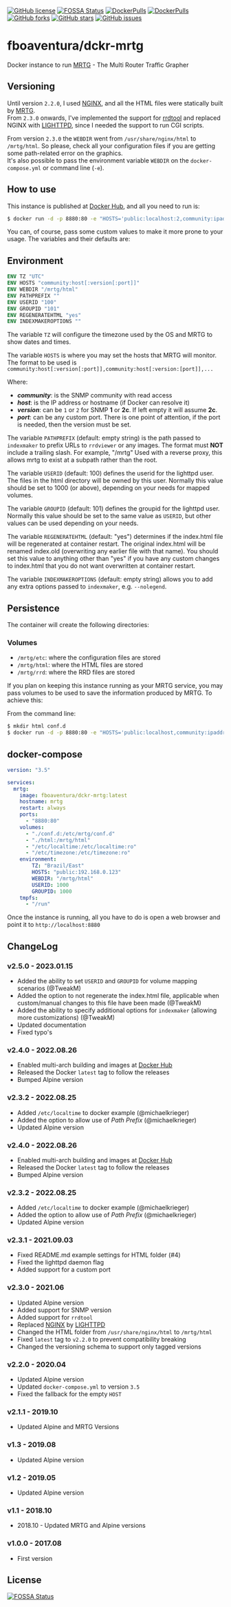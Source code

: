 [![GitHub license](https://img.shields.io/github/license/fboaventura/dckr-mrtg)](https://github.com/fboaventura/dckr-mrtg/blob/master/LICENSE)
[![FOSSA Status](https://app.fossa.io/api/projects/git%2Bgithub.com%2Ffboaventura%2Fdckr-mrtg.svg?type=shield)](https://app.fossa.io/projects/git%2Bgithub.com%2Ffboaventura%2Fdckr-mrtg?ref=badge_shield)
[![DockerPulls](https://img.shields.io/docker/pulls/fboaventura/dckr-mrtg.svg)](https://hub.docker.com/r/fboaventura/dckr-mrtg)
[![DockerPulls](https://img.shields.io/docker/stars/fboaventura/dckr-mrtg.svg)](https://hub.docker.com/r/fboaventura/dckr-mrtg)
[![GitHub forks](https://img.shields.io/github/forks/fboaventura/dckr-mrtg)](https://github.com/fboaventura/dckr-mrtg/network)
[![GitHub stars](https://img.shields.io/github/stars/fboaventura/dckr-mrtg)](https://github.com/fboaventura/dckr-mrtg/stargazers)
[![GitHub issues](https://img.shields.io/github/issues/fboaventura/dckr-mrtg)](https://github.com/fboaventura/dckr-mrtg/issues)

# fboaventura/dckr-mrtg

Docker instance to run [MRTG] - The Multi Router Traffic Grapher

## Versioning

Until version `2.2.0`, I used [NGINX], and all the HTML files were statically built by [MRTG].  
From `2.3.0` onwards, I've implemented the support for [rrdtool](https://oss.oetiker.ch/rrdtool/) and 
replaced NGINX with [LIGHTTPD], since I needed the support to run CGI scripts.

From version `2.3.0` the `WEBDIR` went from `/usr/share/nginx/html` to `/mrtg/html`. 
So please, check all your configuration files if you are getting some path-related error on the graphics.  
It's also possible to pass the environment variable `WEBDIR` on the `docker-compose.yml` or command line (`-e`).

## How to use

This instance is published at [Docker Hub], and all 
you need to run is:

```bash
$ docker run -d -p 8880:80 -e "HOSTS='public:localhost:2,community:ipaddress'" fboaventura/dckr-mrtg:latest
```

You can, of course, pass some custom values to make it more prone to your usage.  The variables and 
their defaults are:

## Environment

```dockerfile
ENV TZ "UTC"
ENV HOSTS "community:host[:version[:port]]"
ENV WEBDIR "/mrtg/html"
ENV PATHPREFIX ""
ENV USERID "100"
ENV GROUPID "101"
ENV REGENERATEHTML "yes"
ENV INDEXMAKEROPTIONS ""
```

The variable `TZ` will configure the timezone used by the OS and MRTG to show dates and times.

The variable `HOSTS` is where you may set the hosts that MRTG will monitor.  The format to be used 
is `community:host[:version[:port]],community:host[:version:[port]],...`

  Where:

  * **_community_**: is the SNMP community with read access
  * **_host_**: is the IP address or hostname (if Docker can resolve it)
  * **_version_**: can be `1` or `2` for SNMP **1** or **2c**.  If left empty it will assume **2c**.
  * **_port_**: can be any custom port.  There is one point of attention, if the port is needed, then the version must be set.

The variable `PATHPREFIX` (default: empty string) is the path passed to `indexmaker` to prefix URLs to `rrdviewer` or 
any images.
 The format must **NOT** include a trailing slash.  For example, "/mrtg"
 Used with a reverse proxy, this allows mrtg to exist at a subpath rather than the root.

The variable `USERID` (default: 100) defines the userid for the lighttpd user. The files in the html directory will be owned by this user.
 Normally this value should be set to 1000 (or above), depending on your needs for mapped volumes.

The variable `GROUPID` (default: 101) defines the groupid for the lighttpd user.
 Normally this value should be set to the same value as `USERID`, but other values can be used depending on your needs.

The variable `REGENERATEHTML` (default: "yes") determines if the index.html file will be regenerated at container restart.
 The original index.html will be renamed index.old (overwriting any earlier file with that name).
 You should set this value to anything other than "yes" if you have any custom changes to index.html that you do not want overwritten at container restart.

The variable `INDEXMAKEROPTIONS` (default: empty string) allows you to add any extra options passed to `indexmaker`, e.g. `--nolegend`.

## Persistence

The container will create the following directories:

### Volumes

* `/mrtg/etc`: where the configuration files are stored
* `/mrtg/html`: where the HTML files are stored
* `/mrtg/rrd`: where the RRD files are stored

If you plan on keeping this instance running as your MRTG service, you may pass volumes 
to be used to save the information produced by MRTG.  To achieve this:

From the command line:

```bash
$ mkdir html conf.d
$ docker run -d -p 8880:80 -e "HOSTS='public:localhost,community:ipaddress'" -v `pwd`/html:/mrtg/html -v `pwd`/conf.d:/etc/mrtg/conf.d fboaventura/dckr-mrtg:latest
```

## docker-compose

```yaml
version: "3.5"

services:
  mrtg:
    image: fboaventura/dckr-mrtg:latest
    hostname: mrtg
    restart: always
    ports:
      - "8880:80"
    volumes:
      - "./conf.d:/etc/mrtg/conf.d"
      - "./html:/mrtg/html"
      - "/etc/localtime:/etc/localtime:ro"
      - "/etc/timezone:/etc/timezone:ro"
    environment:
        TZ: "Brazil/East"
        HOSTS: "public:192.168.0.123"
        WEBDIR: "/mrtg/html"
        USERID: 1000
        GROUPID: 1000
    tmpfs:
      - "/run"
```

Once the instance is running, all you have to do is open a web browser and point it to `http://localhost:8880`

## ChangeLog
### v2.5.0 - 2023.01.15
- Added the ability to set `USERID` and `GROUPID` for volume mapping scenarios (@TweakM)
- Added the option to not regenerate the index.html file, applicable when custom/manual changes to this file have been made  (@TweakM)
- Added the ability to specify additional options for `indexmaker` (allowing more customizations)  (@TweakM)
- Updated documentation
- Fixed typo's

### v2.4.0 - 2022.08.26

- Enabled multi-arch building and images at [Docker Hub]
- Released the Docker `latest` tag to follow the releases
- Bumped Alpine version

### v2.3.2 - 2022.08.25

- Added `/etc/localtime` to docker example (@michaelkrieger)
- Added the option to allow use of _Path Prefix_ (@michaelkrieger)
- Updated Alpine version

### v2.4.0 - 2022.08.26

- Enabled multi-arch building and images at [Docker Hub]
- Released the Docker `latest` tag to follow the releases
- Bumped Alpine version

### v2.3.2 - 2022.08.25

- Added `/etc/localtime` to docker example (@michaelkrieger)
- Added the option to allow use of _Path Prefix_ (@michaelkrieger)
- Updated Alpine version

### v2.3.1 - 2021.09.03

- Fixed README.md example settings for HTML folder (#4)
- Fixed the lighttpd daemon flag
- Added support for a custom port

### v2.3.0 - 2021.06

- Updated Alpine version
- Added support for SNMP version
- Added support for `rrdtool`
- Replaced [NGINX] by [LIGHTTPD]
- Changed the HTML folder from `/usr/share/nginx/html` to `/mrtg/html`
- Fixed `latest` tag to `v2.2.0` to prevent compatibility breaking
- Changed the versioning schema to support only tagged versions

### v2.2.0 - 2020.04

- Updated Alpine version
- Updated `docker-compose.yml` to version `3.5`
- Fixed the fallback for the empty `HOST`

### v2.1.1 - 2019.10

- Updated Alpine and MRTG Versions

### v1.3 - 2019.08

- Updated Alpine version

### v1.2 - 2019.05

- Updated Alpine version

### v1.1 - 2018.10

- 2018.10 - Updated MRTG and Alpine versions

### v1.0.0 - 2017.08

- First version

## License
[![FOSSA Status](https://app.fossa.io/api/projects/git%2Bgithub.com%2Ffboaventura%2Fdckr-mrtg.svg?type=large)](https://app.fossa.io/projects/git%2Bgithub.com%2Ffboaventura%2Fdckr-mrtg?ref=badge_large)



[MRTG]: https://oss.oetiker.ch/mrtg/
[NGINX]: https://nginx.org
[LIGHTTPD]: http://www.lighttpd.net/
[Docker Hub]: https://hub.docker.com/r/fboaventura/dckr-mrtg/
